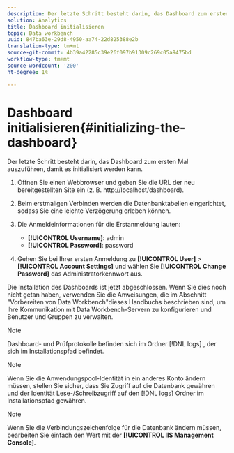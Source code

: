 ```yaml
---
description: Der letzte Schritt besteht darin, das Dashboard zum ersten Mal auszuführen, damit es initialisiert werden kann.
solution: Analytics
title: Dashboard initialisieren
topic: Data workbench
uuid: 847ba63e-29d8-4950-aa74-22d825388e2b
translation-type: tm+mt
source-git-commit: 4b39a42285c39e26f097b91309c269c05a9475bd
workflow-type: tm+mt
source-wordcount: '200'
ht-degree: 1%

---
```



# Dashboard initialisieren{#initializing-the-dashboard}

Der letzte Schritt besteht darin, das Dashboard zum ersten Mal auszuführen, damit es initialisiert werden kann.

1. Öffnen Sie einen Webbrowser und geben Sie die URL der neu bereitgestellten Site ein (z. B. http://localhost/dashboard).
1. Beim erstmaligen Verbinden werden die Datenbanktabellen eingerichtet, sodass Sie eine leichte Verzögerung erleben können.
1. Die Anmeldeinformationen für die Erstanmeldung lauten:

   * **[!UICONTROL Username]**: admin
   * **[!UICONTROL Password]**: password

1. Gehen Sie bei Ihrer ersten Anmeldung zu **[!UICONTROL User]** > **[!UICONTROL Account Settings]** und wählen Sie **[!UICONTROL Change Password]** das Administratorkennwort aus.

Die Installation des Dashboards ist jetzt abgeschlossen. Wenn Sie dies noch nicht getan haben, verwenden Sie die Anweisungen, die im Abschnitt &quot;Vorbereiten von Data Workbench&quot;dieses Handbuchs beschrieben sind, um Ihre Kommunikation mit Data Workbench-Servern zu konfigurieren und Benutzer und Gruppen zu verwalten.

>[!NOTE]
>
>Dashboard- und Prüfprotokolle befinden sich im Ordner [!DNL logs] , der sich im Installationspfad befindet.

>[!NOTE]
>
>Wenn Sie die Anwendungspool-Identität in ein anderes Konto ändern müssen, stellen Sie sicher, dass Sie Zugriff auf die Datenbank gewähren und der Identität Lese-/Schreibzugriff auf den [!DNL logs] Ordner im Installationspfad gewähren.

>[!NOTE]
>
>Wenn Sie die Verbindungszeichenfolge für die Datenbank ändern müssen, bearbeiten Sie einfach den Wert mit der **[!UICONTROL IIS Management Console]**.

